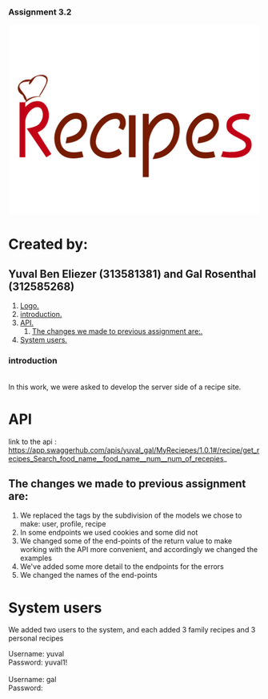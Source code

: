 ### Assignment 3.2
<a name="logo"></a>

![logo](logo.jpg)
# Created by:
## Yuval Ben Eliezer (313581381) and Gal Rosenthal (312585268)

1. [ Logo. ](#logo)
1. [introduction. ](#introduction)
1. [ API. ](#ourAPI)
    1. [ The changes we made to previous assignment are:. ](#changes)
1. [ System users. ](#users)

<a name="introduction"></a>
### introduction
<br>
In this work, we were asked to develop the server side of a recipe site.

<a name="ourAPI"></a>
# API
 link to the api : https://app.swaggerhub.com/apis/yuval_gal/MyReciepes/1.0.1#/recipe/get_recipes_Search_food_name__food_name__num__num_of_recepies_

<a name="changes"></a>
## The changes we made to previous assignment are:
1. We replaced the tags by the subdivision of the models we chose to make: user, profile, recipe
2. In some endpoints we used cookies and some did not
3. We changed some of the end-points of the return value to make working with the API more convenient, and accordingly we changed the examples
4. We've added some more detail to the endpoints for the errors
5. We changed the names of the end-points
 
<a name="users"></a>
# System users
We added two users to the system, and each added 3 family recipes and 3 personal recipes

Username: yuval
<br>
Password: yuval1!
<br>
<br>
Username: gal
<br>
Password:
